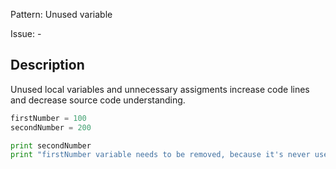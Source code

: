 Pattern: Unused variable

Issue: -

## Description

Unused local variables and unnecessary assigments increase code lines and decrease source code understanding.

```python
firstNumber = 100
secondNumber = 200

print secondNumber
print "firstNumber variable needs to be removed, because it's never used in the script"
```